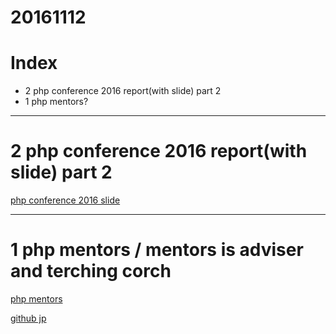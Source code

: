 # 20161112

# Index
- 2 php conference 2016 report(with slide) part 2
- 1 php mentors?




----------------------

# 2 php conference 2016 report(with slide) part 2

[php conference 2016 slide](https://freelance.levtech.jp/guide/detail/74/)



----------------------

# 1 php mentors / mentors is adviser and terching corch

[php mentors](http://phpmentors.jp/)

[github jp](https://github.com/phpmentors-jp)

